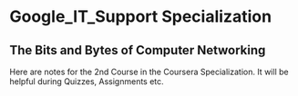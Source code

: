 # Google_IT_Support Specialization

## The Bits and Bytes of Computer Networking

Here are notes for the 2nd Course in the Coursera Specialization. It will be helpful during Quizzes, Assignments etc.
